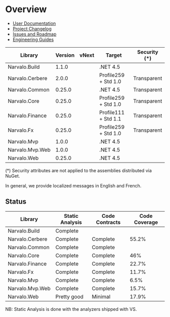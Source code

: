 Overview
========

- [User Documentation](userdocs/index.md)
- [Project Changelog](Changelog.md)
- [Issues and Roadmap](Issues.md)
- [Engineering Guides](engineering/index.md)

Library                   | Version | vNext  | Target               | Security (*)
--------------------------|---------|--------|----------------------|--------------
Narvalo.Build             | 1.1.0   |        | .NET 4.5             |
Narvalo.Cerbere           | 2.0.0   |        | Profile259 + Std 1.0 | Transparent
Narvalo.Common            | 0.25.0  |        | .NET 4.5             | Transparent
Narvalo.Core              | 0.25.0  |        | Profile259 + Std 1.0 | Transparent
Narvalo.Finance           | 0.25.0  |        | Profile111 + Std 1.1 | Transparent
Narvalo.Fx                | 0.25.0  |        | Profile259 + Std 1.0 | Transparent
Narvalo.Mvp               | 1.0.0   |        | .NET 4.5             |
Narvalo.Mvp.Web           | 1.0.0   |        | .NET 4.5             |
Narvalo.Web               | 0.25.0  |        | .NET 4.5             |

(*) Security attributes are not applied to the assemblies distributed via NuGet.

In general, we provide localized messages in English and French.

Status
------

Library                   | Static Analysis | Code Contracts | Code Coverage
--------------------------|-----------------|----------------|---------------
Narvalo.Build             | Complete        |                |
Narvalo.Cerbere           | Complete        | Complete       | 55.2%
Narvalo.Common            | Complete        | Complete       |
Narvalo.Core              | Complete        | Complete       | 46%
Narvalo.Finance           | Complete        | Complete       | 22.7%
Narvalo.Fx                | Complete        | Complete       | 11.7%
Narvalo.Mvp               | Complete        | Complete       |  6.5%
Narvalo.Mvp.Web           | Complete        | Complete       | 15.7%
Narvalo.Web               | Pretty good     | Minimal        | 17.9%

NB: Static Analysis is done with the analyzers shipped with VS.
